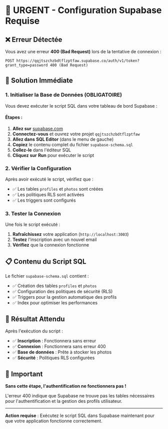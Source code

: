 # 🚨 URGENT - Configuration Supabase Requise

## ❌ Erreur Détectée

Vous avez une erreur **400 (Bad Request)** lors de la tentative de connexion :
```
POST https://qqjtszchzbdtflzptfaw.supabase.co/auth/v1/token?grant_type=password 400 (Bad Request)
```

## 🔧 Solution Immédiate

### 1. **Initialiser la Base de Données** (OBLIGATOIRE)

Vous devez exécuter le script SQL dans votre tableau de bord Supabase :

#### Étapes :
1. **Allez sur** [supabase.com](https://supabase.com)
2. **Connectez-vous** et ouvrez votre projet `qqjtszchzbdtflzptfaw`
3. **Allez dans** **SQL Editor** (dans le menu de gauche)
4. **Copiez** le contenu complet du fichier `supabase-schema.sql`
5. **Collez-le** dans l'éditeur SQL
6. **Cliquez sur** **Run** pour exécuter le script

### 2. **Vérifier la Configuration**

Après avoir exécuté le script, vérifiez que :
- ✅ Les tables `profiles` et `photos` sont créées
- ✅ Les politiques RLS sont activées
- ✅ Les triggers sont configurés

### 3. **Tester la Connexion**

Une fois le script exécuté :
1. **Rafraîchissez** votre application (`http://localhost:3003`)
2. **Testez** l'inscription avec un nouvel email
3. **Vérifiez** que la connexion fonctionne

## 📋 Contenu du Script SQL

Le fichier `supabase-schema.sql` contient :
- ✅ Création des tables `profiles` et `photos`
- ✅ Configuration des politiques de sécurité (RLS)
- ✅ Triggers pour la gestion automatique des profils
- ✅ Index pour optimiser les performances

## 🎯 Résultat Attendu

Après l'exécution du script :
- ✅ **Inscription** : Fonctionnera sans erreur
- ✅ **Connexion** : Fonctionnera sans erreur 400
- ✅ **Base de données** : Prête à stocker les photos
- ✅ **Sécurité** : Politiques RLS configurées

## 🚨 Important

**Sans cette étape, l'authentification ne fonctionnera pas !**

L'erreur 400 indique que Supabase ne trouve pas les tables nécessaires pour l'authentification et la gestion des profils utilisateur.

---

**Action requise** : Exécutez le script SQL dans Supabase maintenant pour que votre application fonctionne correctement.
